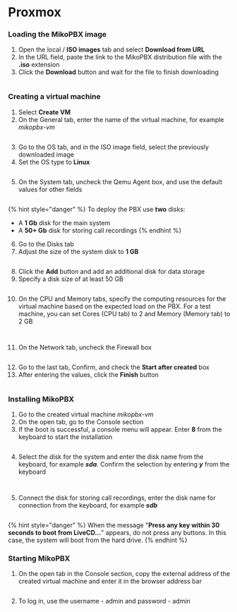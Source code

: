 # Proxmox

### **Loading the MikoPBX image**

1. Open the local / **ISO images** tab and select **Download from URL**
2. In the URL field, paste the link to the MikoPBX distribution file with the **.iso** extension
3. Click the **Download** button and wait for the file to finish downloading

<figure><img src="../../.gitbook/assets/MikoPBXProxmoxInstallation_1_1.png" alt=""><figcaption></figcaption></figure>

### **Creating a virtual machine**

1. Select **Create VM**
2. On the General tab, enter the name of the virtual machine, for example _mikopbx-vm_

<figure><img src="../../.gitbook/assets/MikoPBXProxmoxInstallation_2_1.png" alt=""><figcaption></figcaption></figure>

3. Go to the OS tab, and in the ISO image field, select the previously downloaded image
4. Set the OS type to **Linux**

<figure><img src="../../.gitbook/assets/MikoPBXProxmoxInstallation_3_1.png" alt=""><figcaption></figcaption></figure>

5. On the System tab, uncheck the Qemu Agent box, and use the default values for other fields

<figure><img src="../../.gitbook/assets/MikoPBXProxmoxInstallation_4_1.png" alt=""><figcaption></figcaption></figure>

{% hint style="danger" %}
To deploy the PBX use **two** disks:

* A **1 Gb** disk for the main system
* A **50+ Gb** disk for storing call recordings
{% endhint %}

6. Go to the Disks tab
7. Adjust the size of the system disk to **1 GB**

<figure><img src="../../.gitbook/assets/MikoPBXProxmoxInstallation_5_1.png" alt=""><figcaption></figcaption></figure>

8. Click the **Add** button and add an additional disk for data storage
9. Specify a disk size of at least 50 GB

<figure><img src="../../.gitbook/assets/MikoPBXProxmoxInstallation_6_1.png" alt=""><figcaption></figcaption></figure>

10. On the CPU and Memory tabs, specify the computing resources for the virtual machine based on the expected load on the PBX. For a test machine, you can set Cores (CPU tab) to 2 and Memory (Memory tab) to 2 GB

<figure><img src="../../.gitbook/assets/MikoPBXProxmoxInstallation_7_1.png" alt=""><figcaption></figcaption></figure>

<figure><img src="../../.gitbook/assets/MikoPBXProxmoxInstallation_8_1.png" alt=""><figcaption></figcaption></figure>

11. On the Network tab, uncheck the Firewall box

<figure><img src="../../.gitbook/assets/MikoPBXProxmoxInstallation_9_2.png" alt=""><figcaption></figcaption></figure>

12. Go to the last tab, Confirm, and check the **Start after created** box
13. After entering the values, click the **Finish** button

<figure><img src="../../.gitbook/assets/MikoPBXProxmoxInstallation_10_1.png" alt=""><figcaption></figcaption></figure>

### **Installing MikoPBX**

1. Go to the created virtual machine _mikopbx-vm_
2. On the open tab, go to the Console section
3. If the boot is successful, a console menu will appear. Enter **8** from the keyboard to start the installation

<figure><img src="../../.gitbook/assets/MikoPBXProxmoxInstallation_11_1.png" alt=""><figcaption></figcaption></figure>

4. Select the disk for the system and enter the disk name from the keyboard, for example _**sda**_. Confirm the selection by entering _**y**_ from the keyboard

<figure><img src="../../.gitbook/assets/MikoPBXProxmoxInstallation_12_1.png" alt=""><figcaption></figcaption></figure>

<figure><img src="../../.gitbook/assets/MikoPBXProxmoxInstallation_13_1.png" alt=""><figcaption></figcaption></figure>

5. Connect the disk for storing call recordings, enter the disk name for connection from the keyboard, for example _**sdb**_

<figure><img src="../../.gitbook/assets/MikoPBXProxmoxInstallation_14_1.png" alt=""><figcaption></figcaption></figure>

{% hint style="danger" %}
When the message "**Press any key within 30 seconds to boot from LiveCD...**" appears, do not press any buttons. In this case, the system will boot from the hard drive.
{% endhint %}

### **Starting MikoPBX**

1. On the open tab in the Console section, copy the external address of the created virtual machine and enter it in the browser address bar

<figure><img src="../../.gitbook/assets/MikoPBXProxmoxInstallation_15_1.png" alt=""><figcaption></figcaption></figure>

2. To log in, use the username - admin and password - admin

<figure><img src="../../.gitbook/assets/MikoPBXProxmoxInstallation_17 (1).png" alt=""><figcaption></figcaption></figure>
